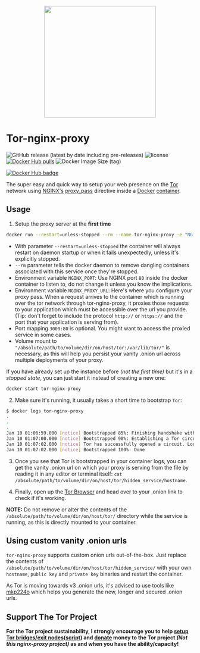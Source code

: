 <p align="center">
  <img width="300px" src="https://upload.wikimedia.org/wikipedia/commons/8/8f/Tor_project_logo_hq.png">
</p>

# Tor-nginx-proxy

![GitHub release (latest by date including pre-releases)](https://img.shields.io/github/v/release/harshit-budhraja/tor-nginx-proxy?include_prereleases)
![license](https://img.shields.io/badge/license-GPLv3.0-brightgreen.svg?style=flat)
[![Docker Hub pulls](https://img.shields.io/docker/pulls/harshitbudhraja/tor-nginx-proxy.svg)](https://hub.docker.com/r/harshitbudhraja/tor-nginx-proxy/)
![Docker Image Size (tag)](https://img.shields.io/docker/image-size/harshitbudhraja/tor-nginx-proxy/latest)

[![Docker Hub badge](http://dockeri.co/image/harshitbudhraja/tor-nginx-proxy)](https://hub.docker.com/r/harshitbudhraja/tor-nginx-proxy/)

The super easy and quick way to setup your web presence on the [Tor](https://www.torproject.org) network using [NGINX's](https://www.nginx.com) [proxy_pass](https://dev.to/danielkun/nginx-everything-about-proxypass-2ona) directive inside a [Docker](https://en.wikipedia.org/wiki/Docker_(software)) [container](https://en.wikipedia.org/wiki/Container_(virtualization)).


## Usage

1. Setup the proxy server at the **first time**

```sh
docker run --restart=unless-stopped --rm --name tor-nginx-proxy -e "NGINX_PORT=80" -e "NGINX_PROXY_URL=<YOUR_APP_URL>" -p 3000:80 -v "/absolute/path/to/volume/dir/on/host/tor:/var/lib/tor/" harshitbudhraja/tor-nginx-proxy:latest
```

- With parameter `--restart=unless-stopped` the container will always restart on daemon startup or when it fails unexpectedly, unless it's explicitly stopped.
- `--rm` parameter tells the docker daemon to remove dangling containers associated with this service once they're stopped.
- Environment variable `NGINX_PORT`: Use NGINX port `80` inside the docker container to listen to, do not change it unless you know the implications.
- Environment variable `NGINX_PROXY_URL`: Here's where you configure your proxy pass. When a request arrives to the container which is running over the tor network through tor-nginx-proxy, it proxies those requests to your application which must be accessible over the url you provide. (Tip: don't forget to include the protocol `http://` or `https://` and the port that your application is serving from).
- Port mapping `3000:80` is optional. You might want to access the proxied service in some cases.
- Volume mount to `"/absolute/path/to/volume/dir/on/host/tor:/var/lib/tor/"` is necessary, as this will help you persist your vanity .onion url across multiple deployments of your proxy.

If you have already set up the instance before *(not the first time)* but it's in a *stopped state*, you can just start it instead of creating a new one:

```sh
docker start tor-nginx-proxy
```

2. Make sure it's running, it usually takes a short time to bootstrap `Tor`:

```sh
$ docker logs tor-nginx-proxy
.
.
.
Jan 10 01:06:59.000 [notice] Bootstrapped 85%: Finishing handshake with first hop
Jan 10 01:07:00.000 [notice] Bootstrapped 90%: Establishing a Tor circuit
Jan 10 01:07:02.000 [notice] Tor has successfully opened a circuit. Looks like client functionality is working.
Jan 10 01:07:02.000 [notice] Bootstrapped 100%: Done
```

3. Once you see that Tor is bootstrapped in your container logs, you can get the vanity .onion url on which your proxy
is serving from the file by reading it in any editor or terminal itself: `cat /absolute/path/to/volume/dir/on/host/tor/hidden_service/hostname`.

4. Finally, open up the [Tor Browser](https://www.torproject.org/download/) and head over to your .onion link to check if it's working.


**NOTE:** Do not remove or alter the contents of the `/absolute/path/to/volume/dir/on/host/tor/` directory while the service is running, as this is directly mounted to your container.


## Using custom vanity .onion urls

`tor-nginx-proxy` supports custom onion urls out-of-the-box. Just replace the contents of `/absolute/path/to/volume/dir/on/host/tor/hidden_service/` with your own `hostname`, `public key` and `private key` binaries and restart the container.

As Tor is moving towards v3 .onion urls, it's advised to use tools like [mkp224o](https://github.com/cathugger/mkp224o) which helps you generate the new, longer and secured .onion urls.


## Support The Tor Project

**For the Tor project sustainability, I strongly encourage you to help [setup Tor bridges/exit nodes](https://trac.torproject.org/projects/tor/wiki/TorRelayGuide)([**script**](https://github.com/PeterDaveHello/ubuntu-tor-simply-setup)) and [donate](https://donate.torproject.org/) money to the Tor project *(Not this nginx-proxy project)* as and when you have the ability/capacity!**